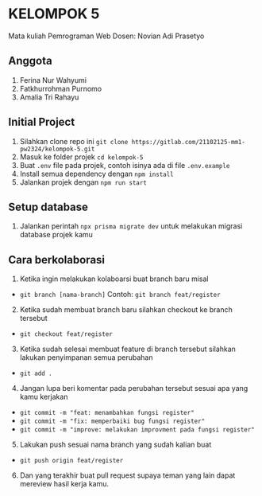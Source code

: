 # KELOMPOK 5
Mata kuliah Pemrograman Web Dosen: Novian Adi Prasetyo

## Anggota
1. Ferina Nur Wahyumi
2. Fatkhurrohman Purnomo 
3. Amalia Tri Rahayu


## Initial Project
1. Silahkan clone repo ini `git clone https://gitlab.com/21102125-mm1-pw2324/kelompok-5.git`
2. Masuk ke folder projek `cd kelompok-5`
3. Buat `.env` file pada projek, contoh isinya ada di file `.env.example`
4. Install semua dependency dengan `npm install`
5. Jalankan projek dengan `npm run start`

## Setup database
1. Jalankan perintah `npx prisma migrate dev` untuk melakukan migrasi database projek kamu

## Cara berkolaborasi
1. Ketika ingin melakukan kolaboarsi buat branch baru misal 
- `git branch [nama-branch]`
Contoh: `git branch feat/register`
2. Ketika sudah membuat branch baru silahkan checkout ke branch tersebut
- `git checkout feat/register`
3. Ketika sudah selesai membuat feature di branch tersebut silahkan lakukan penyimpanan semua perubahan
- `git add .`
4. Jangan lupa beri komentar pada perubahan tersebut sesuai apa yang kamu kerjakan
- `git commit -m "feat: menambahkan fungsi register"`
- `git commit -m "fix: memperbaiki bug fungsi register"`
- `git commit -m "improve: melakukan improvment pada fungsi register"`
5. Lakukan push sesuai nama branch yang sudah kalian buat
- `git push origin feat/register`
6. Dan yang terakhir buat pull request supaya teman yang lain dapat mereview hasil kerja kamu.


